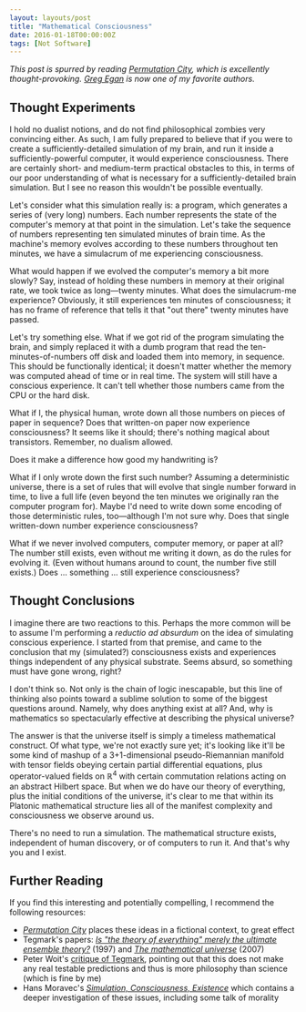 ```yaml
---
layout: layouts/post
title: "Mathematical Consciousness"
date: 2016-01-18T00:00:00Z
tags: [Not Software]
---
```


_This post is spurred by reading <a href="http://www.amazon.com/gp/product/1597805394/ref=as_li_tl?ie=UTF8&amp;camp=1789&amp;creative=9325&amp;creativeASIN=1597805394&amp;linkCode=as2&amp;tag=hiddevaria-20&amp;linkId=2AWNAXTWHGOHWXWS"><cite>Permutation City</cite></a>, which is excellently thought-provoking. [Greg Egan](http://gregegan.customer.netspace.net.au/) is now one of my favorite authors._

## Thought Experiments

I hold no dualist notions, and do not find philosophical zombies very convincing either. As such, I am fully prepared to believe that if you were to create a sufficiently-detailed simulation of my brain, and run it inside a sufficiently-powerful computer, it would experience consciousness. There are certainly short- and medium-term practical obstacles to this, in terms of our poor understanding of what is necessary for a sufficiently-detailed brain simulation. But I see no reason this wouldn't be possible eventually.

Let's consider what this simulation really is: a program, which generates a series of (very long) numbers. Each number represents the state of the computer's memory at that point in the simulation. Let's take the sequence of numbers representing ten simulated minutes of brain time. As the machine's memory evolves according to these numbers throughout ten minutes, we have a simulacrum of me experiencing consciousness.

What would happen if we evolved the computer's memory a bit more slowly? Say, instead of holding these numbers in memory at their original rate, we took twice as long—twenty minutes. What does the simulacrum-me experience? Obviously, it still experiences ten minutes of consciousness; it has no frame of reference that tells it that "out there" twenty minutes have passed.

Let's try something else. What if we got rid of the program simulating the brain, and simply replaced it with a dumb program that read the ten-minutes-of-numbers off disk and loaded them into memory, in sequence. This should be functionally identical; it doesn't matter whether the memory was computed ahead of time or in real time. The system will still have a conscious experience. It can't tell whether those numbers came from the CPU or the hard disk.

What if I, the physical human, wrote down all those numbers on pieces of paper in sequence? Does that written-on paper now experience consciousness? It seems like it should; there's nothing magical about transistors. Remember, no dualism allowed.

Does it make a difference how good my handwriting is?

What if I only wrote down the first such number? Assuming a deterministic universe, there is a set of rules that will evolve that single number forward in time, to live a full life (even beyond the ten minutes we originally ran the computer program for). Maybe I'd need to write down some encoding of those deterministic rules, too—although I'm not sure why. Does that single written-down number experience consciousness?

What if we never involved computers, computer memory, or paper at all? The number still exists, even without me writing it down, as do the rules for evolving it. (Even without humans around to count, the number five still exists.) Does ... something ... still experience consciousness?

## Thought Conclusions

I imagine there are two reactions to this. Perhaps the more common will be to assume I'm performing a <i>reductio ad absurdum</i> on the idea of simulating conscious experience. I started from that premise, and came to the conclusion that my (simulated?) consciousness exists and experiences things independent of any physical substrate. Seems absurd, so something must have gone wrong, right?

I don't think so. Not only is the chain of logic inescapable, but this line of thinking also points toward a sublime solution to some of the biggest questions around. Namely, why does anything exist at all? And, why is mathematics so spectacularly effective at describing the physical universe?

The answer is that the universe itself is simply a timeless mathematical construct. Of what type, we're not exactly sure yet; it's looking like it'll be some kind of mashup of a 3+1-dimensional pseudo-Riemannian manifold with tensor fields obeying certain partial differential equations, plus operator-valued fields on ℝ<sup>4</sup> with certain commutation relations acting on an abstract Hilbert space. But when we do have our theory of everything, plus the initial conditions of the universe, it's clear to me that within its Platonic mathematical structure lies all of the manifest complexity and consciousness we observe around us.

There's no need to run a simulation. The mathematical structure exists, independent of human discovery, or of computers to run it. And that's why you and I exist.

## Further Reading

If you find this interesting and potentially compelling, I recommend the following resources:

- <a href="http://www.amazon.com/gp/product/1597805394/ref=as_li_tl?ie=UTF8&amp;camp=1789&amp;creative=9325&amp;creativeASIN=1597805394&amp;linkCode=as2&amp;tag=hiddevaria-20&amp;linkId=2AWNAXTWHGOHWXWS"><cite>Permutation City</cite></a> places these ideas in a fictional context, to great effect
- Tegmark's papers: <a href="http://arxiv.org/abs/gr-qc/9704009"><cite>Is "the theory of everything" merely the ultimate ensemble theory?</cite></a> (1997) and <a href="http://arxiv.org/abs/0704.0646"><cite>The mathematical universe</cite></a> (2007)
- Peter Woit's [critique of Tegmark](https://www.math.columbia.edu/~woit/wordpress/?p=6551), pointing out that this does not make any real testable predictions and thus is more philosophy than science (which is fine by me)
- Hans Moravec's <a href="http://www.frc.ri.cmu.edu/~hpm/project.archive/general.articles/1998/SimConEx.98.html"><cite>Simulation, Consciousness, Existence</cite></a> which contains a deeper investigation of these issues, including some talk of morality
